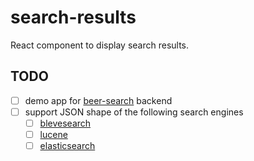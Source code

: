 # search-results
React component to display search results.

## TODO
* [ ] demo app for [beer-search](https://github.com/blevesearch/beer-search) backend
* [ ] support JSON shape of the following search engines
	* [ ] [blevesearch](https://github.com/blevesearch)
	* [ ] [lucene](https://lucene.apache.org/)
	* [ ] [elasticsearch](https://github.com/elastic/elasticsearch)
